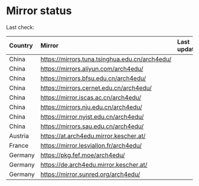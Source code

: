 <script src="./time.js"></script>
# Mirror status
Last check: <script type="text/javascript">localize(1711095714.40535);</script>

|Country|Mirror|Last update|
|:------|:-----|:----------|
|China|https://mirrors.tuna.tsinghua.edu.cn/arch4edu/|<script type="text/javascript">localize(1711089056);</script>|
|China|https://mirrors.aliyun.com/arch4edu/|<script type="text/javascript">localize(1711089056);</script>|
|China|https://mirrors.bfsu.edu.cn/arch4edu/|<script type="text/javascript">localize(1711045818);</script>|
|China|https://mirrors.cernet.edu.cn/arch4edu/|<script type="text/javascript">localize(1711045818);</script>|
|China|https://mirror.iscas.ac.cn/arch4edu/|<script type="text/javascript">localize(1711045818);</script>|
|China|https://mirrors.nju.edu.cn/arch4edu/|<script type="text/javascript">localize(1711045818);</script>|
|China|https://mirror.nyist.edu.cn/arch4edu/|<script type="text/javascript">localize(1711045818);</script>|
|China|https://mirrors.sau.edu.cn/arch4edu/|<script type="text/javascript">localize(1711089056);</script>|
|Austria|https://at.arch4edu.mirror.kescher.at/|<script type="text/javascript">localize(1711089056);</script>|
|France|https://mirror.lesviallon.fr/arch4edu/|<script type="text/javascript">localize(1711045818);</script>|
|Germany|https://pkg.fef.moe/arch4edu/|<script type="text/javascript">localize(1711089056);</script>|
|Germany|https://de.arch4edu.mirror.kescher.at/|<script type="text/javascript">localize(1711089056);</script>|
|Germany|https://mirror.sunred.org/arch4edu/|<script type="text/javascript">localize(1711089056);</script>|

<script src="./tablefilter/tablefilter.js"></script>
<script src="./table.js"></script>